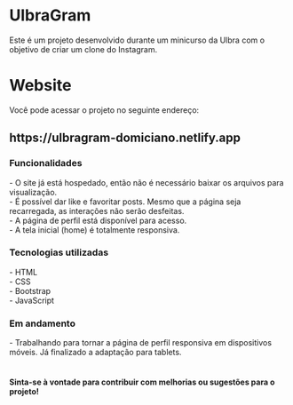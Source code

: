 <h1>UlbraGram</h1>

Este é um projeto desenvolvido durante um minicurso da Ulbra com o objetivo de criar um clone do Instagram.

<h1>Website</h1>
Você pode acessar o projeto no seguinte endereço: <h2>https://ulbragram-domiciano.netlify.app</h2>


<h3>Funcionalidades</h3>
- O site já está hospedado, então não é necessário baixar os arquivos para visualização.<br>
- É possível dar like e favoritar posts. Mesmo que a página seja recarregada, as interações não serão desfeitas.<br>
- A página de perfil está disponível para acesso.<br>
- A tela inicial (home) é totalmente responsiva.<br>

<h3>Tecnologias utilizadas</h3>
- HTML<br>
- CSS<br>
- Bootstrap<br>
- JavaScript<br>

<h3>Em andamento</h3>
- Trabalhando para tornar a página de perfil responsiva em dispositivos móveis. Já finalizado a adaptação para tablets. <br>
<br>
<h4>Sinta-se à vontade para contribuir com melhorias ou sugestões para o projeto!</h4>
